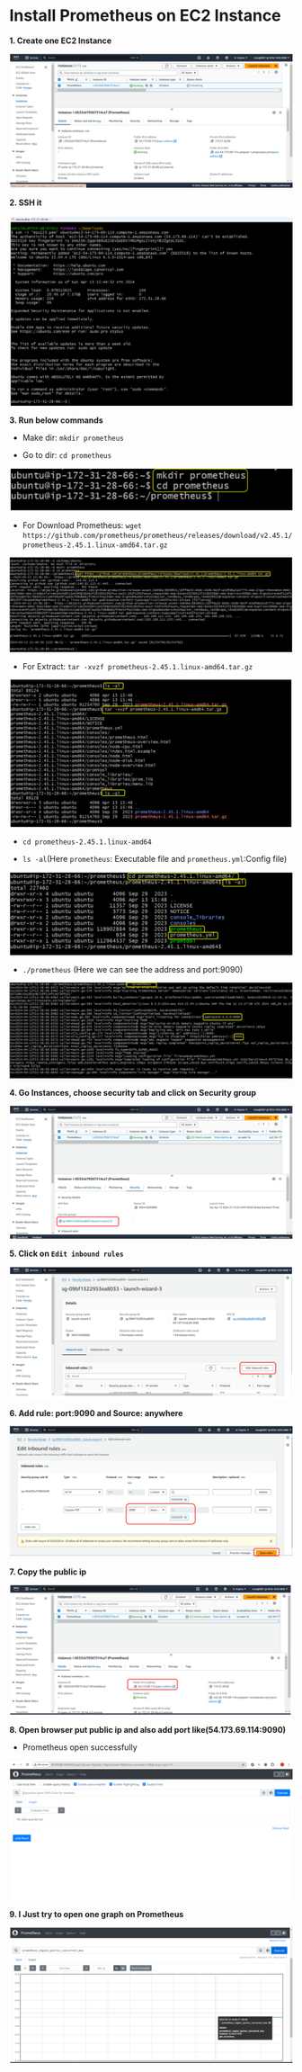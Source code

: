 # Install Prometheus on EC2 Instance

**1. Create one EC2 Instance**

![Image](./images/Prometheus/1.png)

**2. SSH it**

![Image](./images/Prometheus/2.png)

**3. Run below commands**

- Make dir: `mkdir prometheus`

- Go to dir: `cd prometheus`

![Image](./images/Prometheus/3.png)

- For Download Prometheus: `wget https://github.com/prometheus/prometheus/releases/download/v2.45.1/prometheus-2.45.1.linux-amd64.tar.gz`

![Image](./images/Prometheus/4.png)

- For Extract: `tar -xvzf prometheus-2.45.1.linux-amd64.tar.gz`

![Image](./images/Prometheus/5.png)
- `cd prometheus-2.45.1.linux-amd64`

- `ls -al`(Here `prometheus`: Executable file and `prometheus.yml`:Config file)

![Image](./images/Prometheus/7.png)

- `./prometheus` (Here we can see the address and port:9090)

![Image](./images/Prometheus/8.png)

**4. Go Instances, choose security tab and click on Security group**

![Image](./images/Prometheus/9.png)

**5. Click on `Edit inbound rules`**

![Image](./images/Prometheus/10.png)

**6. Add rule: port:9090 and Source: anywhere**

![Image](./images/Prometheus/11.png)

**7. Copy the public ip**

![Image](./images/Prometheus/12.png)

**8. Open browser put public ip and also add port like(54.173.69.114:9090)**

- Prometheus open successfully

![Image](./images/Prometheus/13.png)

**9. I Just try to open one graph on Prometheus**

![Image](./images/Prometheus/14.png)